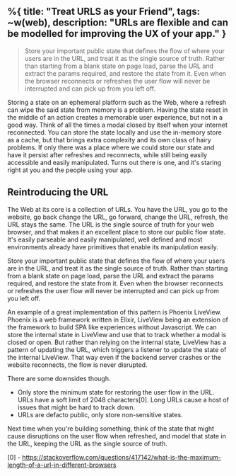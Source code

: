 %{
  title: "Treat URLS as your Friend",
  tags: ~w(web),
  description: "URLs are flexible and can be modelled for improving the UX of your app."
}
---

> Store your important public state that defines the flow of where your users are in the URL, and treat it as the single source of truth. Rather than starting from a blank state on page load, parse the URL and extract the params required, and restore the state from it. Even when the browser reconnects or refreshes the user flow will never be interrupted and can pick up from you left off.

Storing a state on an ephemeral platform such as the Web, where a refresh can wipe the said state from memory is a problem. Having the state reset in the middle of an action creates a memorable user experience, but not in a good way. Think of all the times a modal closed by itself when your internet reconnected. You can store the state locally and use the in-memory store as a cache, but that brings extra complexity and its own class of hairy problems. If only there was a place where we could store our state and have it persist after refreshes and reconnects, while still being easily accessible and easily manipulated. Turns out there is one, and it's staring right at you and the people using your app.

## Reintroducing the URL

The Web at its core is a collection of URLs. You have the URL, you go to the website, go back change the URL, go forward, change the URL, refresh, the URL stays the same. The URL is the single source of truth for your web browser, and that makes it an excellent place to store our public flow state. It's easily parseable and easily manipulated, well defined and most environments already have primitives that enable its manipulation easily.

Store your important public state that defines the flow of where your users are in the URL, and treat it as the single source of truth. Rather than starting from a blank state on page load, parse the URL and extract the params required, and restore the state from it. Even when the browser reconnects or refreshes the user flow will never be interrupted and can pick up from you left off.

An example of a great implementation of this pattern is Phoenix LiveView. Phoenix is a web framework written in Elixir, LiveView being an extension of the framework to build SPA like experiences without Javascript. We can store the internal state in LiveView and use that to track whether a modal is closed or open. But rather than relying on the internal state, LiveView has a pattern of updating the URL, which triggers a listener to update the state of the internal LiveView. That way even if the backend server crashes or the website reconnects, the flow is never disrupted.

There are some downsides though.

- Only store the minimum state for restoring the user flow in the URL. URLs have a soft limit of 2048 characters[0]. Long URLs cause a host of issues that might be hard to track down.
- URLs are defacto public, only store non-sensitive states.

Next time when you're building something, think of the state that might cause disruptions on the user flow when refreshed, and model that state in the URL, keeping the URL as the single source of truth.

[0] - https://stackoverflow.com/questions/417142/what-is-the-maximum-length-of-a-url-in-different-browsers
